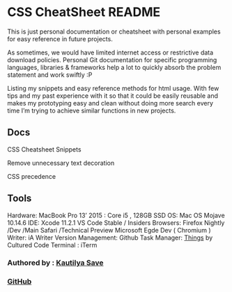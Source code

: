 # CSS CheatSheet README


This is just personal documentation or cheatsheet with personal examples for easy reference in future projects.

As sometimes, we would have limited internet access or restrictive data download policies. Personal Git documentation for specific programming languages, libraries & frameworks help a lot to quickly absorb the problem statement and work swiftly :P 

Listing my snippets and easy reference methods for html usage.
With few tips and my past experience with it so that it could be easily reusable and makes my prototyping easy and clean without doing more search every time I’m trying to achieve similar functions in new projects.


## Docs 

CSS Cheatsheet Snippets

Remove unnecessary text decoration

CSS precedence





## Tools

Hardware: MacBook Pro 13’ 2015 : Core i5 , 128GB SSD
OS: Mac OS Mojave 10.14.6
IDE: Xcode 11.2.1
VS Code Stable / Insiders
Browsers: Firefox Nightly /Dev /Main
Safari /Technical Preview
Microsoft Egde Dev ( Chromium )
Writer: iA Writer
Version Management: Github
Task Manager: [Things](https://culturedcode.com/things/) by Cultured Code
Terminal : iTerm


### Authored by : [Kautilya Save](https://sensehack.github.io/)

### [GitHub](https://github.com/SensehacK)